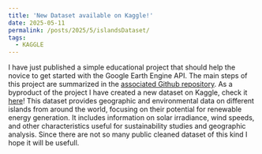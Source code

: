 ```yaml
---
title: 'New Dataset available on Kaggle!'
date: 2025-05-11
permalink: /posts/2025/5/islandsDataset/
tags:
  - KAGGLE
---
```


I have just published a simple educational project that should help the novice to get started with the Google Earth Engine API. The main steps of this project are summarized in the [associated Github repository](https://github.com/leonardoLavagna/cluster_islands_renewable_energy). As a byproduct of the project I have created a new dataset on Kaggle, check it [here](https://www.kaggle.com/datasets/leolavagna/islands)! This dataset provides geographic and environmental data on different islands from around the world, focusing on their potential for renewable energy generation. It includes information on solar irradiance, wind speeds, and other characteristics useful for sustainability studies and geographic analysis. Since there are not so many public cleaned dataset of this kind I hope it will be usefull.